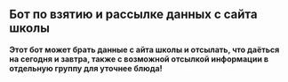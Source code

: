 <h2>Бот по взятию и рассылке данных с сайта школы</h2>

<b>Этот бот может брать данные с айта школы и отсылать, что даёться на сегодня и завтра, 
также с возможной отсылкой информации в отдельную группу для уточнее блюда!</b>
